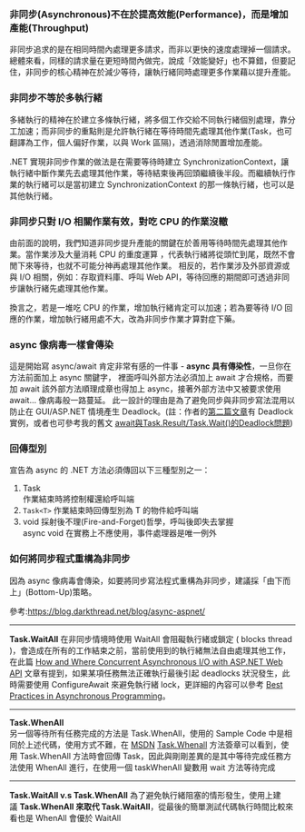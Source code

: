 ### 非同步(Asynchronous)不在於提高效能(Performance)，而是增加產能(Throughput)

非同步追求的是在相同時間內處理更多請求，而非以更快的速度處理掉一個請求。總體來看，同樣的請求量在更短時間內做完，說成「效能變好」也不算錯，但要記住，非同步的核心精神在於減少等待，讓執行緒同時處理更多作業藉以提升產能。

### 非同步不等於多執行緒

多緒執行的精神在於建立多條執行緒，將多個工作交給不同執行緒個別處理，靠分工加速；而非同步的重點則是允許執行緒在等待時間先處理其他作業(Task，也可翻譯為工作，個人偏好作業，以與 Work 區隔)，透過消除閒置增加產能。

.NET 實現非同步作業的做法是在需要等待時建立 SynchronizationContext，讓執行緒中斷作業先去處理其他作業，等待結束後再回頭繼續後半段。而繼續執行作業的執行緒可以是當初建立 SynchronizationContext 的那一條執行緒，也可以是其他執行緒。

### 非同步只對 I/O 相關作業有效，對吃 CPU 的作業沒轍

由前面的說明，我們知道非同步提升產能的關鍵在於善用等待時間先處理其他作業。當作業涉及大量消耗 CPU 的重度運算 ，代表執行緒將從頭忙到尾，既然不會閒下來等待，也就不可能分神再處理其他作業。 相反的，若作業涉及外部資源或與 I/O 相關，例如：存取資料庫、呼叫 Web API，等待回應的期間即可透過非同步讓執行緒先處理其他作業。

換言之，若是一堆吃 CPU 的作業，增加執行緒肯定可以加速；若為要等待 I/O 回應的作業，增加執行緒用處不大，改為非同步作業才算對症下藥。

### async 像病毒一樣會傳染

這是開始寫 async/await 肯定非常有感的一件事 - **async 具有傳染性**，一旦你在方法前面加上 async 關鍵字， 裡面呼叫外部方法必須加上 await 才合規格，而要加 await 該外部方法順理成章也得加上 async，接著外部方法中又被要求使用 await... 像病毒般一路蔓延。 此一設計的理由是為了避免同步與非同步寫法混用以防止在 GUI/ASP.NET 情境產生 Deadlock。(註：作者的[第二篇文章](https://exceptionnotfound.net/asynchronous-programming-asp-net-csharp-practical-guide-refactoring/)有 Deadlock 實例，或者也可參考我的舊文 [await與Task.Result/Task.Wait()的Deadlock問題](https://blog.darkthread.net/blog/await-task-block-deadlock/))

### 回傳型別

宣告為 async 的 .NET 方法必須傳回以下三種型別之一：
1. Task  
   作業結束時將控制權還給呼叫端
2. `Task<T>`
   作業結束時回傳型別為 T 的物件給呼叫端
3. void
   採射後不理(Fire-and-Forget)哲學，呼叫後即失去掌握  
   async void 在實務上不應使用，事件處理器是唯一例外

### 如何將同步程式重構為非同步

因為 async 像病毒會傳染，如要將同步寫法程式重構為非同步，建議採「由下而上」(Bottom-Up)策略。

參考:https://blog.darkthread.net/blog/async-aspnet/

------
**Task.WaitAll**
在非同步情境時使用 WaitAll 會阻礙執行緒或鎖定 ( blocks thread )，會造成在所有的工作結束之前，當前使用到的執行緒無法自由處理其他工作，在此篇 [How and Where Concurrent Asynchronous I/O with ASP.NET Web API](http://www.tugberkugurlu.com/archive/how-and-where-concurrent-asynchronous-io-with-asp-net-web-api) 文章有提到，如果某項任務無法正確執行最後引起 deadlocks 狀況發生，此時需要使用 ConfigureAwait 來避免執行緒 lock，更詳細的內容可以參考 [Best Practices in Asynchronous Programming](https://msdn.microsoft.com/en-us/magazine/jj991977.aspx?f=255&MSPPError=-2147217396)。

----
**Task.WhenAll**  
另一個等待所有任務完成的方法是 Task.WhenAll，使用的 Sample Code 中是相同於上述代碼，使用方式不難，在 [MSDN](https://www.blogger.com/goog_441382394) [Task.Whenall](https://docs.microsoft.com/zh-tw/dotnet/api/system.threading.tasks.task.whenall?view=netframework-4.7.2) 方法簽章可以看到，使用 Task.WhenAll 方法時會回傳 Task，因此與剛剛差異的是其中等待完成任務方法使用 WhenAll 進行，在使用一個 taskWhenAll 變數用 wait 方法等待完成

-----
**Task.WaitAll v.s Task.WhenAll**
為了避免執行緒阻塞的情形發生，使用上建議 **Task.WhenAll 來取代 Task.WaitAll**，從最後的簡單測試代碼執行時間比較來看也是 WhenAll 會優於 WaitAll